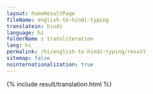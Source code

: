 ```yaml
--- 
layout: homeResultPage 
fileName: english-to-hindi-typing
translatein: hindi
language: hi
folderName : transliteration
lang: hi
permalink: /hi/english-to-hindi-typing/result
sitemap: false
nointernationalization: true
---
```

{% include result/translation.html %}

<script src="/js/result/translator.js" data-foldername="{{page.folderName}}" data-lang="{{page.lang}}"></script>